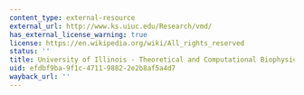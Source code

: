 ```yaml
---
content_type: external-resource
external_url: http://www.ks.uiuc.edu/Research/vmd/
has_external_license_warning: true
license: https://en.wikipedia.org/wiki/All_rights_reserved
status: ''
title: University of Illinois - Theoretical and Computational Biophysics Group - VMD
uid: efdbf9ba-9f1c-4711-9882-2e2b8af5a4d7
wayback_url: ''
---
```

